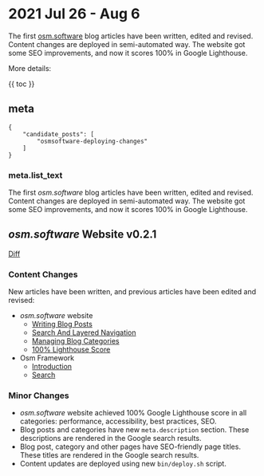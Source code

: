 # 2021 Jul 26 - Aug 6

The first [osm.software](https://osm.software/) blog articles have been written, edited and revised. Content changes are deployed in semi-automated way. The website got some SEO improvements, and now it scores 100% in Google Lighthouse. 

More details:

{{ toc }}

## meta

    {
        "candidate_posts": [
            "osmsoftware-deploying-changes"
        ]
    }

### meta.list_text

The first *osm.software* blog articles have been written, edited and revised. Content changes are deployed in semi-automated way. The website got some SEO improvements, and now
it scores 100% in Google Lighthouse.

## *osm.software* Website v0.2.1

[Diff](https://github.com/osmphp/osmsoftware-website/compare/v0.2.0...v0.2.1)

### Content Changes

New articles have been written, and previous articles have been edited and revised:

* *osm.software* website
    * [Writing Blog Posts](https://osm.software/blog/21/05/osmsoftware-writing-blog-posts.html)
    * [Search And Layered Navigation](https://osm.software/blog/21/06/osmsoftware-search-and-layered-navigation.html)
    * [Managing Blog Categories](https://osm.software/blog/21/07/osmsoftware-managing-blog-categories.html)
    * [100% Lighthouse Score](https://osm.software/blog/21/07/osmsoftware-100-percent-lighthouse-score.html)
* Osm Framework
    * [Introduction](https://osm.software/blog/21/05/framework-introduction.html)
    * [Search](https://osm.software/blog/21/05/framework-search.html)
    
### Minor Changes

* *osm.software* website achieved 100% Google Lighthouse score in all categories: performance, accessibility, best practices, SEO.
* Blog posts and categories have new `meta.description` section. These descriptions are rendered in the Google search results.
* Blog post, category and other pages have SEO-friendly page titles. These titles are rendered in
  the Google search results.
* Content updates are deployed using new `bin/deploy.sh` script.